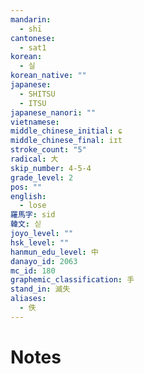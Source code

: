 ```yaml
---
mandarin:
  - shī
cantonese:
  - sat1
korean:
  - 실
korean_native: ""
japanese:
  - SHITSU
  - ITSU
japanese_nanori: ""
vietnamese:
middle_chinese_initial: ɕ
middle_chinese_final: iɪt
stroke_count: "5"
radical: 大
skip_number: 4-5-4
grade_level: 2
pos: ""
english:
  - lose
羅馬字: sid
韓文: 싣
joyo_level: ""
hsk_level: ""
hanmun_edu_level: 中
danayo_id: 2063
mc_id: 180
graphemic_classification: 手
stand_in: 滅失
aliases:
  - 佚
---
```


# Notes
